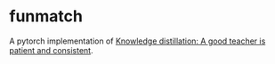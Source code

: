 # funmatch

A pytorch implementation of [Knowledge distillation: A good teacher is patient and consistent](https://arxiv.org/pdf/2106.05237.pdf).
